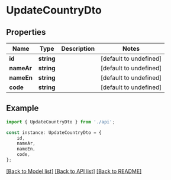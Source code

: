 # UpdateCountryDto


## Properties

Name | Type | Description | Notes
------------ | ------------- | ------------- | -------------
**id** | **string** |  | [default to undefined]
**nameAr** | **string** |  | [default to undefined]
**nameEn** | **string** |  | [default to undefined]
**code** | **string** |  | [default to undefined]

## Example

```typescript
import { UpdateCountryDto } from './api';

const instance: UpdateCountryDto = {
    id,
    nameAr,
    nameEn,
    code,
};
```

[[Back to Model list]](../README.md#documentation-for-models) [[Back to API list]](../README.md#documentation-for-api-endpoints) [[Back to README]](../README.md)
